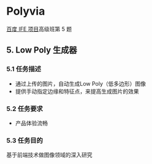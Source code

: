 # Polyvia

<a href="https://github.com/baidu-ife/ife">百度 IFE 项目</a>高级班第 5 题

## 5. Low Poly 生成器

### 5.1 任务描述

- 通过上传的图片，自动生成Low Poly（低多边形）图像
- 提供手动指定边缘和特征点，来提高生成图片的效果

### 5.2 任务要求

- 产品体验流畅

### 5.3 任务目的

基于前端技术做图像领域的深入研究
